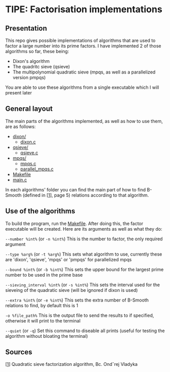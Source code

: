 # TIPE: Factorisation implementations

## Presentation

This repo gives possible implementations of algorithms that are used to factor a large number into its prime factors. I have implemented 2 of those algorithms so far, these being:

* Dixon's algorithm
* The quadritc sieve (qsieve)
* The multipolynomial quadratic sieve (mpqs, as well as a parallelized version pmpqs)

You are able to use these algorithms from a single executable which I will present later

## General layout

The main parts of the algorithms implemented, as well as how to use them, are as follows:

* [dixon/](./c/dixon)
    * [dixon.c](./c/dixon/dixon.c)
* [qsieve/](./c/qsieve)
    * [qsieve.c](./c/qsieve/qsieve.c)
* [mpqs/](./c/mpqs)
    * [mpqs.c](./c/mpqs/mpqs.c)
    * [parallel_mpqs.c](./c/mpqs/parallel_mpqs.c)
* [Makefile](./c/Makefile)
* [main.c](./c/main.c)

In each algorithms' folder you can find the main part of how to find B-Smooth (defined in [[1](#sources)], page 5) relations according to that algorithm.

## Use of the algorithms

To build the program, run the [Makefile](./c/Makefile). After doing this, the factor executable will be created. Here are its arguments as well as what they do:

`--number %int%` (or `-n %int%`) 
This is the number to factor, the only required argument

`--type %arg%` (or `-t %arg%`) 
This sets what algorithm to use, currently these are 'dixon', 'qsieve', 'mpqs' or 'pmpqs' for parallelized mpqs

`--bound %int%` (or `-b %int%`) 
This sets the upper bound for the largest prime number to be used in the prime base

`--sieving_interval %int%` (or `-s %int%`) 
This sets the interval used for the sieveing of the quadratic sieve (will be ignored if dixon is used)

`--extra %int%` (or `-e %int%`) 
This sets the extra number of B-Smooth relations to find, by default this is 1

`-o %file_path%` 
This is the output file to send the results to if specified, otherwise it will print to the terminal

`--quiet` (or `-q`) 
Set this command to diseable all prints (useful for testing the algorithm without bloating the terminal)

## Sources

[[1](https://dspace.cvut.cz/bitstream/handle/10467/94585/F8-DP-2021-Vladyka-Ondrej-DP_Vladyka_Ondrej_2021.pdf?sequence=-1&isAllowed=y)] Quadratic sieve factorization algorithm, Bc. Ondˇrej Vladyka